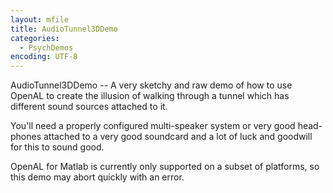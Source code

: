 ```yaml
---
layout: mfile
title: AudioTunnel3DDemo
categories:
  - PsychDemos
encoding: UTF-8
---
```


AudioTunnel3DDemo -- A very sketchy and raw demo of how to use OpenAL to
create the illusion of walking through a tunnel which has different sound
sources attached to it.

You'll need a properly configured multi-speaker system or very good
head-phones attached to a very good soundcard and a lot of luck and
goodwill for this to sound good.

OpenAL for Matlab is currently only supported on a subset of platforms,
so this demo may abort quickly with an error.
